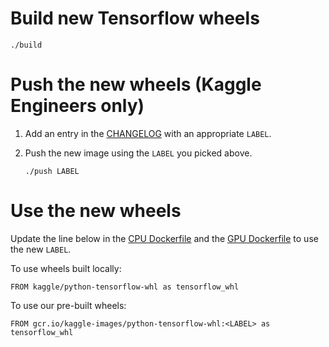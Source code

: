 # Build new Tensorflow wheels

```
./build
```

# Push the new wheels (Kaggle Engineers only)

1. Add an entry in the [CHANGELOG](CHANGELOG.md) with an appropriate `LABEL`.
2. Push the new image using the `LABEL` you picked above.

    ```
    ./push LABEL
    ```

# Use the new wheels

Update the line below in the [CPU Dockerfile](../Dockerfile) and the [GPU Dockerfile](../gpu.Dockerfile) to use the new `LABEL`.

To use wheels built locally:
```
FROM kaggle/python-tensorflow-whl as tensorflow_whl
```

To use our pre-built wheels:
```
FROM gcr.io/kaggle-images/python-tensorflow-whl:<LABEL> as tensorflow_whl
```
